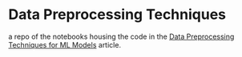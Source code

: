 # Data Preprocessing Techniques
a repo of the notebooks housing the code in the [Data Preprocessing Techniques for ML Models](https://dev.to/ifeoluwafavour/data-preprocessing-techniques-for-ml-models-5acg) article.
